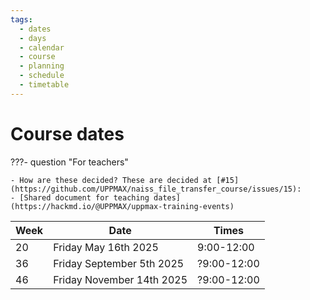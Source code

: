 ```yaml
---
tags:
  - dates
  - days
  - calendar
  - course
  - planning
  - schedule
  - timetable
---
```


# Course dates

???- question "For teachers"

    - How are these decided? These are decided at [#15](https://github.com/UPPMAX/naiss_file_transfer_course/issues/15):
    - [Shared document for teaching dates](https://hackmd.io/@UPPMAX/uppmax-training-events)

Week|Date                     |Times
----|-------------------------|-----------
20  |Friday May 16th 2025     |9:00-12:00
36  |Friday September 5th 2025|?9:00-12:00
46  |Friday November 14th 2025|?9:00-12:00

